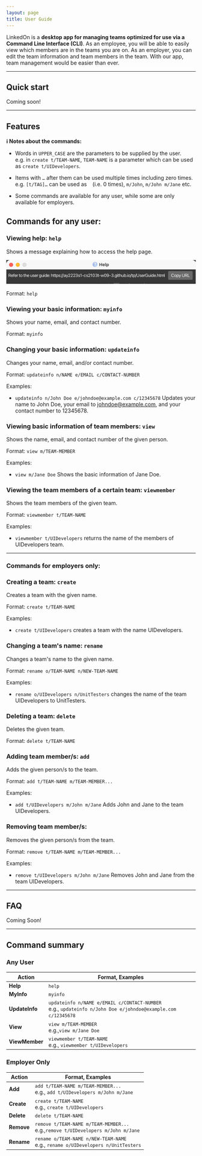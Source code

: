 ```yaml
---
layout: page
title: User Guide
---
```


LinkedOn is a **desktop app for managing teams optimized for use via a Command Line Interface (CLI)**. As an employee,
you will be able to easily view which members are in the teams you are on. As an employer, you can edit the team
information and team members in the team. With our app, team management would be easier than ever.

--------------------------------------------------------------------------------------------------------------------

## Quick start

Coming soon!

--------------------------------------------------------------------------------------------------------------------

## Features

<div markdown="block" class="alert alert-info">

**:information_source: Notes about the commands:**<br>

* Words in `UPPER_CASE` are the parameters to be supplied by the user.<br>
  e.g. in `create t/TEAM-NAME`, `TEAM-NAME` is a parameter which can be used as `create t/UIDevelopers`.

* Items with `…`​ after them can be used multiple times including zero times.<br>
  e.g. `[t/TAG]…​` can be used as ` ` (i.e. 0 times), `m/John`, `m/John m/Jane` etc.

* Some commands are available for any user, while some are only available for employers.

</div>

## Commands for any user:

### Viewing help: `help`

Shows a message explaining how to access the help page.

![help message](images/helpMessage.png)

Format: `help`

### Viewing your basic information: `myinfo`

Shows your name, email, and contact number.

Format: `myinfo`

### Changing your basic information: `updateinfo`

Changes your name, email, and/or contact number.

Format: `updateinfo n/NAME e/EMAIL c/CONTACT-NUMBER`

Examples:
* `updateinfo n/John Doe e/johndoe@example.com c/12345678` Updates your name to John Doe, 
your email to johndoe@example.com, and your contact number to 12345678.

### Viewing basic information of team members: `view`

Shows the name, email, and contact number of the given person.

Format: `view m/TEAM-MEMBER`

Examples:
*  `view m/Jane Doe` Shows the basic information of Jane Doe.

### Viewing the team members of a certain team: `viewmember`

Shows the team members of the given team.

Format: `viewmember t/TEAM-NAME`

Examples:
* `viewmember t/UIDevelopers` returns the name of the members of UIDevelopers team.

--------------------------------------------------------------------------------------------------------------------

### Commands for employers only:

### Creating a team: `create`

Creates a team with the given name.

Format: `create t/TEAM-NAME`

Examples:
* `create t/UIDevelopers` creates a team with the name UIDevelopers.

### Changing a team's name: `rename`

Changes a team's name to the given name.

Format: `rename o/TEAM-NAME n/NEW-TEAM-NAME`

Examples:
* `rename o/UIDevelopers n/UnitTesters` changes the name of the team UIDevelopers to UnitTesters.

### Deleting a team: `delete`

Deletes the given team.

Format: `delete t/TEAM-NAME`

### Adding team member/s: `add`

Adds the given person/s to the team.

Format: `add t/TEAM-NAME m/TEAM-MEMBER...`

Examples:
* `add t/UIDevelopers m/John m/Jane` Adds John and Jane to the team UIDevelopers.

### Removing team member/s:

Removes the given person/s from the team.

Format: `remove t/TEAM-NAME m/TEAM-MEMBER...`

Examples:
* `remove t/UIDevelopers m/John m/Jane` Removes John and Jane from the team UIDevelopers.

--------------------------------------------------------------------------------------------------------------------

## FAQ

Coming Soon!

--------------------------------------------------------------------------------------------------------------------

## Command summary

### Any User

Action | Format, Examples
--------|------------------
**Help** | `help`
**MyInfo** | `myinfo`
**UpdateInfo** | `updateinfo n/NAME e/EMAIL c/CONTACT-NUMBER`<br> e.g., `updateinfo n/John Doe e/johndoe@example.com c/12345678`
**View** | `view m/TEAM-MEMBER`<br> e.g.,`view m/Jane Doe`
**ViewMember** | `viewmember t/TEAM-NAME`<br> e.g., `viewmember t/UIDevelopers`

### Employer Only

Action | Format, Examples
--------|------------------
**Add** | `add t/TEAM-NAME m/TEAM-MEMBER...`<br> e.g., `add t/UIDevelopers m/John m/Jane`
**Create** | `create t/TEAM-NAME`<br> e.g., `create t/UIDevelopers`
**Delete** | `delete t/TEAM-NAME`
**Remove** | `remove t/TEAM-NAME m/TEAM-MEMBER...`<br> e.g.,`remove t/UIDevelopers m/John m/Jane`
**Rename** | `rename o/TEAM-NAME n/NEW-TEAM-NAME`<br> e.g., `rename o/UIDevelopers n/UnitTesters`
